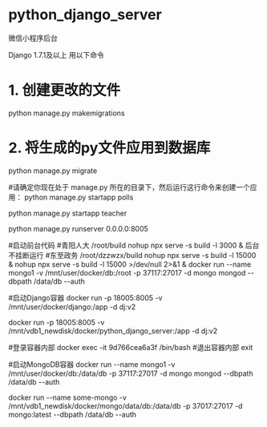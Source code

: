 # python_django_server

微信小程序后台

Django 1.7.1及以上 用以下命令
# 1. 创建更改的文件
python manage.py makemigrations
# 2. 将生成的py文件应用到数据库
python manage.py migrate

#请确定你现在处于 manage.py 所在的目录下，然后运行这行命令来创建一个应用：
python manage.py startapp polls

python manage.py startapp teacher


python manage.py runserver 0.0.0.0:8005

#启动前台代码
#青阳人大 /root/build
nohup npx serve -s build -l 3000  &
后台不挂断运行
#东至政务 /root/dzzwzx/build
nohup npx serve -s build -l 15000  &
nohup npx serve -s build -l 15000 >/dev/null 2>&1 &
docker run --name mongo1 -v /mnt/user/docker/db:/root -p 37117:27017 -d mongo mongod --dbpath /data/db --auth


#启动Django容器
docker run -p 18005:8005 -v /mnt/user/docker/django:/app -d dj:v2


docker run -p 18005:8005 -v /mnt/vdb1_newdisk/docker/python_django_server:/app -d dj:v2


#登录容器内部
docker exec -it 9d766cea6a3f /bin/bash
#退出容器内部
exit

#启动MongoDB容器
docker run --name mongo1 -v /mnt/user/docker/db:/data/db -p 37117:27017 -d mongo mongod --dbpath /data/db --auth

docker run --name some-mongo  -v /mnt/vdb1_newdisk/docker/mongo/data/db:/data/db -p 37017:27017 -d mongo:latest  --dbpath /data/db --auth
